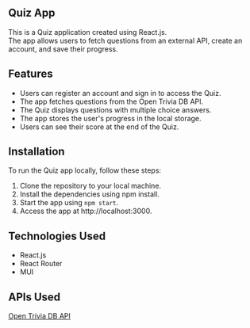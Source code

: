 ## Quiz App
This is a Quiz application created using React.js.  
The app allows users to fetch questions from an external API, create an account, and save their progress.

## Features
* Users can register an account and sign in to access the Quiz.
* The app fetches questions from the Open Trivia DB API.
* The Quiz displays questions with multiple choice answers.
* The app stores the user's progress in the local storage.
* Users can see their score at the end of the Quiz.

## Installation
To run the Quiz app locally, follow these steps:

1. Clone the repository to your local machine.
2. Install the dependencies using npm install.
3. Start the app using `npm start`.
4. Access the app at http://localhost:3000.

## Technologies Used
* React.js
* React Router
* MUI

## APIs Used
[Open Trivia DB API](https://the-trivia-api.com/)
